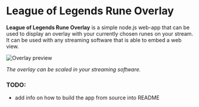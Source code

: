 
# League of Legends Rune Overlay

**League of Legends Rune Overlay** is a simple node.js web-app that can be used to display an overlay with your currently chosen runes
on your stream. It can be used with any streaming software that is able to embed a web view.

![Overlay preview](https://githubfiles.blob.core.windows.net/images/overlay.png)

*The overlay can be scaled in your streaming software.*

### TODO:
- add info on how to build the app from source into README